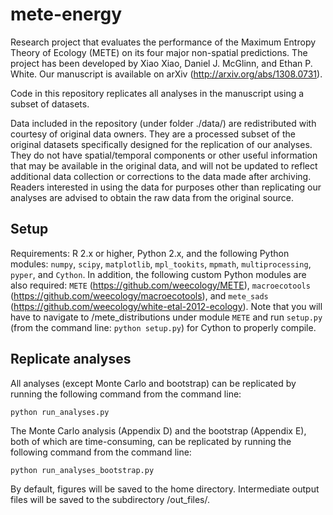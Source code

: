 mete-energy
===========

Research project that evaluates the performance of the Maximum Entropy Theory of Ecology (METE) on its four major non-spatial predictions.
The project has been developed by Xiao Xiao, Daniel J. McGlinn, and Ethan P. White.
Our manuscript is available on arXiv (http://arxiv.org/abs/1308.0731). 

Code in this repository replicates all analyses in the manuscript using a subset of datasets. 

Data included in the repository (under folder ./data/) are redistributed with courtesy of original data owners. 
They are a processed subset of the original datasets specifically designed for the replication of our analyses. 
They do not have spatial/temporal components or other useful information that may be available in the original data, and will not be updated to reflect additional data collection or corrections to the data made after archiving.
Readers interested in using the data for purposes other than replicating our analyses are advised to obtain the raw data from the original source.

Setup
------------
Requirements: R 2.x or higher, Python 2.x, and the following Python modules: `numpy`, `scipy`, `matplotlib`, `mpl_tookits`, `mpmath`, `multiprocessing`, `pyper`, and `Cython`. 
In addition, the following custom Python modules are also required: `METE` (https://github.com/weecology/METE), `macroecotools` (https://github.com/weecology/macroecotools), and `mete_sads` (https://github.com/weecology/white-etal-2012-ecology).
Note that you will have to navigate to /mete_distributions under module `METE` and run `setup.py` (from the command line: `python setup.py`) for Cython to properly compile.

Replicate analyses
------------------
All analyses (except Monte Carlo and bootstrap) can be replicated by running the following command from the command line: 

`python run_analyses.py`

The Monte Carlo analysis (Appendix D) and the bootstrap (Appendix E), both of which are time-consuming, can be replicated by running the following command from the command line:

`python run_analyses_bootstrap.py`

By default, figures will be saved to the home directory. 
Intermediate output files will be saved to the subdirectory /out_files/. 
